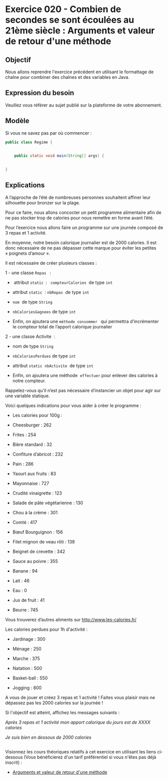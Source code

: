 # Exercice 020 - Combien de secondes se sont écoulées au 21ème siècle : Arguments et valeur de retour d'une méthode

## Objectif
Nous allons reprendre l'exercice précédent en utilisant le formattage de chaîne pour combiner des chaînes et des variables en Java.

## Expression du besoin
Veuillez vous référer au sujet publié sur la plateforme de votre abonnement.

## Modèle
Si vous ne savez pas par où commencer :

```java
public class Regime {


    public static void main(String[] args) {
   
    
}
```

## Explications
A l’approche de
l’été de nombreuses personnes souhaitent affiner leur silhouette
pour bronzer sur la plage.

Pour ce faire, nous
allons concocter un petit programme alimentaire  afin de ne pas
stocker trop de calories pour nous remettre en forme avant l’été.

Pour l’exercice
nous allons faire un programme sur une journée composé de 3 repas
et 1 activité.

En moyenne, notre
besoin calorique journalier est de 2000 calories. Il est donc
nécessaire de ne pas dépasser cette marque pour éviter les petites
« poignets d’amour ».

Il est nécessaire
de créer plusieurs classes :

1 - une classe ``Repas `` :

-  attribut ``static ``: `` compteurCalories``  de type ``int ``

- attribut ``static``  : ``nbRepas``  de type ``int``

- `nom`  de type ``String``

- ``nbCaloriesGagnees`` de type ``int``

- Enfin, on ajoutera une ``méthode consommer ``
qui permettra d’incrémenter le compteur total de l’apport
calorique journalier

2 - une classe Activite  :

- nom de type ``String ``

- ``nbCaloriesPerdues`` de type ``int``

- attribut ``static``  ``nbActivite``  de type ``int``

- Enfin, on ajoutera une méthode  ``effectuer`` pour enlever des calories à notre compteur.

Rappelez-vous qu’il
n’est pas nécessaire d’instancier un objet pour agir sur une
variable statique.

Voici quelques
indications pour vous aider à créer le programme :

- Les calories pour 100g : 

- Cheesburger : 262

- Frites : 254

- Bière standard : 32

- Confiture d’abricot : 232

- Pain : 286

- Yaourt aux fruits : 83

- Mayonnaise : 727

- Crudité vinaigrette : 123

- Salade de pâte végétarienne : 130

- Chou à la crème : 301

- Comté : 417

- Bœuf Bourguignon : 156

- Filet mignon de veau rôti : 138

- Beignet de crevette : 342

- Sauce au poivre : 355

- Banane : 94

- Lait : 46

- Eau : 0

- Jus de fruit : 41

- Beurre : 745

Vous trouverez
d’autres aliments sur http://www.les-calories.fr/

Les calories perdues pour 1h d'activité :

- Jardinage : 300

- Ménage : 250

- Marche : 375

- Natation : 500

- Basket-ball : 550

- Jogging : 800

A vous de jouer et
créez 3 repas et 1 activité ! Faites vous plaisir mais ne
dépassez pas les 2000 calories sur la journée !

Si l'objectif est atteint, affichez les messages suivants :

*Après 3 repas et 1 activité mon apport calorique du jours est de XXXX calories*

*Je suis bien en dessous de 2000 calories*

##

Visionnez les cours théoriques relatifs à cet exercice en utilisant 
les liens ci-dessous (Vous bénéficierez d'un tarif préférentiel si vous 
n'êtes pas déjà inscrit) :

- [Arguments et valeur de retour d'une méthode](https://www.udemy.com/cours-complet-de-programmation-java-pour-debutants/learn/v4/t/lecture/5991160/?couponCode=FROM_TP_JAVA)